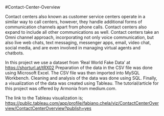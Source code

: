 #Contact-Center-Overview 

Contact centers also known as customer service centers operate in a similar way to call centers, however, they handle additional forms of communication channels apart from phone calls. Contact centers also expand to include all other communications as well. Contact centers take an Omni channel approach, incorporating not only voice communication, but also live web chats, text messaging, messenger apps, email, video chat, social media, and are even involved in managing virtual agents and chatbots.

In this project we use a dataset from ‘Real World Fake Data’ at https://shorturl.at/tRX02
Preparation of the data in the CSV file was done using Microsoft Excel.
The CSV file was then imported into MySQL Workbench.
Cleaning and analysis of the data was done using SQL. 
Finally, a visualization of the data was created using Tableau. 
The tutorial/article for this project was offered by Armonia from medium.com.

The link to the Tableau visualization is; 
https://public.tableau.com/app/profile/fabiano.chela/viz/ContactCenterOverview/ContactCenterOverview?publish=yes


